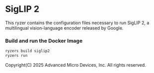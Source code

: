 # SigLIP 2

This ryzer contains the configuration files necessary to run SigLIP 2, a multilingual vision-language encoder released by Google. 

### Build and run the Docker Image

```sh
ryzers build siglip2
ryzers run
```

Copyright(C) 2025 Advanced Micro Devices, Inc. All rights reserved.
